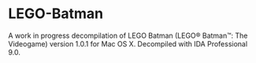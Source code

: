 # LEGO-Batman
A work in progress decompilation of LEGO Batman (LEGO® Batman™: The Videogame) version 1.0.1 for Mac OS X.  Decompiled with IDA Professional 9.0.
